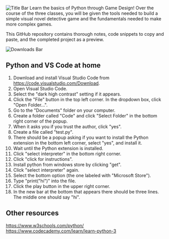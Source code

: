 ![Title Bar](https://github.com/user-attachments/assets/f8d6e47b-dd6c-4339-a150-19eb535aceb4)
Learn the basics of Python through Game Design! Over the course of the three classes, you will be given the tools needed to build a simple visual novel detective game and the fundamentals needed to make more complex games.

This GitHub repository contains thorough notes, code snippets to copy and paste, and the completed project as a preview.

![Downloads Bar](https://github.com/user-attachments/assets/cf1ba194-8eb8-4041-a55d-dce9db52de71)
## Python and VS Code at home
1. Download and install Visual Studio Code from https://code.visualstudio.com/Download.
2. Open Visual Studio Code.
3. Select the "dark high contrast" setting if it appears.
4. Click the "File" button in the top left corner. In the dropdown box, click "Open Folder...".
5. Go to the "Documents" folder on your computer.
6. Create a folder called "Code" and click "Select Folder" in the bottom right corner of the popup.
7. When it asks you if you trust the author, click "yes".
8. Create a file called "test.py".
9. There should be a popup asking if you want to install the Python extension in the bottom left corner, select "yes", and install it.
10. Wait until the Python extension is installed.
11. Click "select interpreter" in the bottom right corner.
12. Click "click for instructions".
13. Install python from windows store by clicking "get".
14. Click "select interpreter" again.
15. Select the bottom option (the one labeled with "Microsoft Store").
16. Type "print("hi")" into the file.
17. Click the play button in the upper right corner.
18. In the new bar at the bottom that appears there should be three lines. The middle one should say "hi".

## Other resources
https://www.w3schools.com/python/
https://www.codecademy.com/learn/learn-python-3
